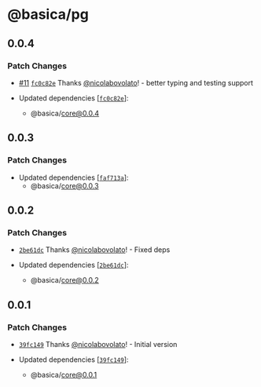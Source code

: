 # @basica/pg

## 0.0.4

### Patch Changes

- [#11](https://github.com/nicolabovolato/basica/pull/11) [`fc0c82e`](https://github.com/nicolabovolato/basica/commit/fc0c82ed38a8045cbb485241054a230a48a1f70e) Thanks [@nicolabovolato](https://github.com/nicolabovolato)! - better typing and testing support

- Updated dependencies [[`fc0c82e`](https://github.com/nicolabovolato/basica/commit/fc0c82ed38a8045cbb485241054a230a48a1f70e)]:
  - @basica/core@0.0.4

## 0.0.3

### Patch Changes

- Updated dependencies [[`faf713a`](https://github.com/nicolabovolato/basica/commit/faf713aa3a687e3dd046154e317992568942d139)]:
  - @basica/core@0.0.3

## 0.0.2

### Patch Changes

- [`2be61dc`](https://github.com/nicolabovolato/basica/commit/2be61dc95150d2e8eaadd8de562d18f0644c979c) Thanks [@nicolabovolato](https://github.com/nicolabovolato)! - Fixed deps

- Updated dependencies [[`2be61dc`](https://github.com/nicolabovolato/basica/commit/2be61dc95150d2e8eaadd8de562d18f0644c979c)]:
  - @basica/core@0.0.2

## 0.0.1

### Patch Changes

- [`39fc149`](https://github.com/nicolabovolato/basica/commit/39fc14933b633a7ad0177e556bd03092d9f05815) Thanks [@nicolabovolato](https://github.com/nicolabovolato)! - Initial version

- Updated dependencies [[`39fc149`](https://github.com/nicolabovolato/basica/commit/39fc14933b633a7ad0177e556bd03092d9f05815)]:
  - @basica/core@0.0.1
